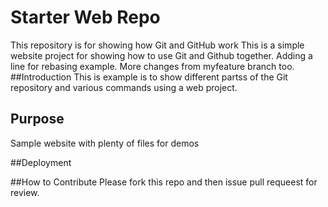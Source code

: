 # Starter Web Repo

This repository is for showing how Git and GitHub work
This is a simple website project for showing how to use Git and Github together.
Adding a line for rebasing example. More changes from myfeature branch too.
##Introduction
This is example is to show different partss of the Git repository and various commands using a web project.

## Purpose

Sample website with plenty of files for demos

##Deployment

##How to Contribute
Please fork this repo and then issue pull requeest for review.